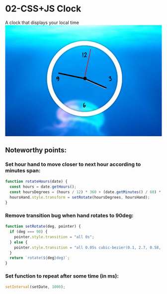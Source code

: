 # 02-CSS+JS Clock
A clock that displays your local time
![](./js-clock.jpg)
## Noteworthy points:
### Set hour hand to move closer to next hour according to minutes span:
```javascript
function rotateHours(date) {
  const hours = date.getHours();
  const hoursDegrees = (hours / 12) * 360 + (date.getMinutes() / 60) * 30 + 90;
  hoursHand.style.transform = setRotate(hoursDegrees, hoursHand);
}

```
### Remove transition bug when hand rotates to 90deg:
```javascript
function setRotate(deg, pointer) {
  if (deg === 90) {
    pointer.style.transition = "all 0s";
  } else {
    pointer.style.transition = "all 0.05s cubic-bezier(0.1, 2.7, 0.58, 1)";
  }
  return `rotate(${deg}deg)`;
}
```
### Set function to repeat after some time (in ms):
```javascript
setInterval(setDate, 1000);
```
